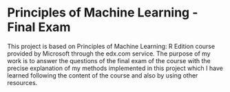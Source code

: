# Principles of Machine Learning - Final Exam

This project is based on Principles of Machine Learning: R Edition course provided by Microsoft through the edx.com service. The purpose of my work is to answer the questions of the final exam of the course with the precise explanation of my methods implemented in this project which I have learned following the content of the course and also by using other resources.
